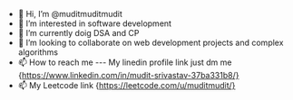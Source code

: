 - 👋 Hi, I’m @muditmuditmudit
- 👀 I’m interested in software development 
- 🌱 I’m currently doig DSA and CP
- 💞️ I’m looking to collaborate on web development projects and complex algorithms 
- 📫 How to reach me --- My linedin profile link just dm me {https://www.linkedin.com/in/mudit-srivastav-37ba331b8/}
- 📫 My Leetcode link {https://leetcode.com/u/muditmudit/}

<!---
muditmuditmudit/muditmuditmudit is a ✨ special ✨ repository because its `README.md` (this file) appears on your GitHub profile.
You can click the Preview link to take a look at your changes.
--->
